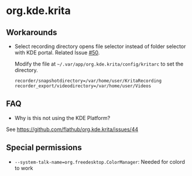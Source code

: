 # org.kde.krita

## Workarounds

- Select recording directory opens file selector instead of folder selector with KDE portal. Related Issue [#50](https://github.com/flathub/org.kde.krita/issues/50).

  Modify the file at ``~/.var/app/org.kde.krita/config/kritarc`` to set the directory.
  ```
  recorder/snapshotdirectory=/var/home/user/KritaRecording
  recorder_export/videodirectory=/var/home/user/Videos
  ```

## FAQ

- Why is this not using the KDE Platform?

See https://github.com/flathub/org.kde.krita/issues/44

## Special permissions

- `--system-talk-name=org.freedesktop.ColorManager`: Needed for colord to work
